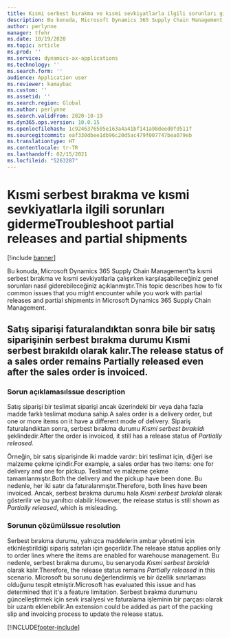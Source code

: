 ```yaml
---
title: Kısmi serbest bırakma ve kısmi sevkiyatlarla ilgili sorunları giderme
description: Bu konuda, Microsoft Dynamics 365 Supply Chain Management'ta kısmi serbest bırakma ve kısmi sevkiyatlarla çalışırken karşılaşabileceğiniz genel sorunları nasıl giderebileceğiniz açıklanmıştır.
author: perlynne
manager: tfehr
ms.date: 10/19/2020
ms.topic: article
ms.prod: ''
ms.service: dynamics-ax-applications
ms.technology: ''
ms.search.form: ''
audience: Application user
ms.reviewer: kamaybac
ms.custom: ''
ms.assetid: ''
ms.search.region: Global
ms.author: perlynne
ms.search.validFrom: 2020-10-19
ms.dyn365.ops.version: 10.0.15
ms.openlocfilehash: 1c9246376505e163a4a41bf141a98deed0fd511f
ms.sourcegitcommit: eaf330dbee1db96c20d5ac479f007747bea079eb
ms.translationtype: HT
ms.contentlocale: tr-TR
ms.lasthandoff: 02/15/2021
ms.locfileid: "5263287"
---
```

# <a name="troubleshoot-partial-releases-and-partial-shipments"></a><span data-ttu-id="6da6e-103">Kısmi serbest bırakma ve kısmi sevkiyatlarla ilgili sorunları giderme</span><span class="sxs-lookup"><span data-stu-id="6da6e-103">Troubleshoot partial releases and partial shipments</span></span>

[!include [banner](../includes/banner.md)]

<span data-ttu-id="6da6e-104">Bu konuda, Microsoft Dynamics 365 Supply Chain Management'ta kısmi serbest bırakma ve kısmi sevkiyatlarla çalışırken karşılaşabileceğiniz genel sorunları nasıl giderebileceğiniz açıklanmıştır.</span><span class="sxs-lookup"><span data-stu-id="6da6e-104">This topic describes how to fix common issues that you might encounter while you work with partial releases and partial shipments in Microsoft Dynamics 365 Supply Chain Management.</span></span>

## <a name="the-release-status-of-a-sales-order-remains-partially-released-even-after-the-sales-order-is-invoiced"></a><span data-ttu-id="6da6e-105">Satış siparişi faturalandıktan sonra bile bir satış siparişinin serbest bırakma durumu Kısmi serbest bırakıldı olarak kalır.</span><span class="sxs-lookup"><span data-stu-id="6da6e-105">The release status of a sales order remains Partially released even after the sales order is invoiced.</span></span>

### <a name="issue-description"></a><span data-ttu-id="6da6e-106">Sorun açıklaması</span><span class="sxs-lookup"><span data-stu-id="6da6e-106">Issue description</span></span>

<span data-ttu-id="6da6e-107">Satış siparişi bir teslimat siparişi ancak üzerindeki bir veya daha fazla madde farklı teslimat moduna sahip.</span><span class="sxs-lookup"><span data-stu-id="6da6e-107">A sales order is a delivery order, but one or more items on it have a different mode of delivery.</span></span> <span data-ttu-id="6da6e-108">Sipariş faturalandıktan sonra, serbest bırakma durumu *Kısmi serbest bırakıldı* şeklindedir.</span><span class="sxs-lookup"><span data-stu-id="6da6e-108">After the order is invoiced, it still has a release status of *Partially released*.</span></span>

<span data-ttu-id="6da6e-109">Örneğin, bir satış siparişinde iki madde vardır: biri teslimat için, diğeri ise malzeme çekme içindir.</span><span class="sxs-lookup"><span data-stu-id="6da6e-109">For example, a sales order has two items: one for delivery and one for pickup.</span></span> <span data-ttu-id="6da6e-110">Teslimat ve malzeme çekme tamamlanmıştır.</span><span class="sxs-lookup"><span data-stu-id="6da6e-110">Both the delivery and the pickup have been done.</span></span> <span data-ttu-id="6da6e-111">Bu nedenle, her iki satır da faturalanmıştır.</span><span class="sxs-lookup"><span data-stu-id="6da6e-111">Therefore, both lines have been invoiced.</span></span> <span data-ttu-id="6da6e-112">Ancak, serbest bırakma durumu hala *Kısmi serbest bırakıldı* olarak gösterilir ve bu yanıltıcı olabilir.</span><span class="sxs-lookup"><span data-stu-id="6da6e-112">However, the release status is still shown as *Partially released*, which is misleading.</span></span>

### <a name="issue-resolution"></a><span data-ttu-id="6da6e-113">Sorunun çözümü</span><span class="sxs-lookup"><span data-stu-id="6da6e-113">Issue resolution</span></span>

<span data-ttu-id="6da6e-114">Serbest bırakma durumu, yalnızca maddelerin ambar yönetimi için etkinleştirildiği sipariş satırları için geçerlidir.</span><span class="sxs-lookup"><span data-stu-id="6da6e-114">The release status applies only to order lines where the items are enabled for warehouse management.</span></span> <span data-ttu-id="6da6e-115">Bu nedenle, serbest bırakma durumu, bu senaryoda *Kısmi serbest bırakıldı* olarak kalır.</span><span class="sxs-lookup"><span data-stu-id="6da6e-115">Therefore, the release status remains *Partially released* in this scenario.</span></span> <span data-ttu-id="6da6e-116">Microsoft bu sorunu değerlendirmiş ve bir özellik sınırlaması olduğunu tespit etmiştir.</span><span class="sxs-lookup"><span data-stu-id="6da6e-116">Microsoft has evaluated this issue and has determined that it's a feature limitation.</span></span> <span data-ttu-id="6da6e-117">Serbest bırakma durumunu güncelleştirmek için sevk irsaliyesi ve faturalama işleminin bir parçası olarak bir uzantı eklenebilir.</span><span class="sxs-lookup"><span data-stu-id="6da6e-117">An extension could be added as part of the packing slip and invoicing process to update the release status.</span></span>


[!INCLUDE[footer-include](../../includes/footer-banner.md)]